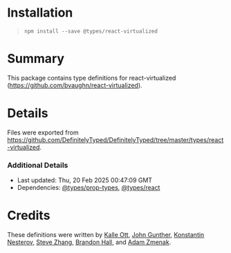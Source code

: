 # Installation
> `npm install --save @types/react-virtualized`

# Summary
This package contains type definitions for react-virtualized (https://github.com/bvaughn/react-virtualized).

# Details
Files were exported from https://github.com/DefinitelyTyped/DefinitelyTyped/tree/master/types/react-virtualized.

### Additional Details
 * Last updated: Thu, 20 Feb 2025 00:47:09 GMT
 * Dependencies: [@types/prop-types](https://npmjs.com/package/@types/prop-types), [@types/react](https://npmjs.com/package/@types/react)

# Credits
These definitions were written by [Kalle Ott](https://github.com/kaoDev), [John Gunther](https://github.com/guntherjh), [Konstantin Nesterov](https://github.com/wasd171), [Steve Zhang](https://github.com/Stevearzh), [Brandon Hall](https://github.com/brandonhall), and [Adam Zmenak](https://github.com/azmenak).
